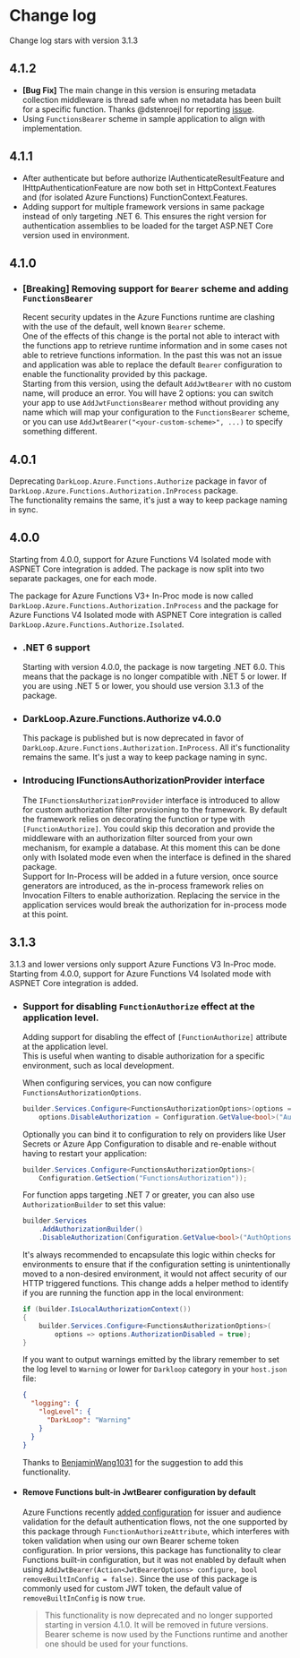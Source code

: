 # Change log
Change log stars with version 3.1.3

## 4.1.2
- **[Bug Fix]** The main change in this version is ensuring metadata collection middleware is thread safe when no metadata has been built for a specific function. Thanks @dstenroejl for reporting [issue](https://github.com/dark-loop/functions-authorize/issues/62).
- Using `FunctionsBearer` scheme in sample application to align with implementation.

## 4.1.1
- After authenticate but before authorize IAuthenticateResultFeature and IHttpAuthenticationFeature are now both set in HttpContext.Features and (for isolated Azure Functions) FunctionContext.Features.
- Adding support for multiple framework versions in same package instead of only targeting .NET 6. This ensures the right version for authentication assemblies to be loaded for the target ASP.NET Core version used in environment.

## 4.1.0
- ### [Breaking] Removing support for `Bearer` scheme and adding `FunctionsBearer`
  Recent security updates in the Azure Functions runtime are clashing with the use of the default, well known `Bearer` scheme.<br/>
  One of the effects of this change is the portal not able to interact with the functions app to retrieve runtime information and in some cases not able to retrieve functions information.
  In the past this was not an issue and application was able to replace the default `Bearer` configuration to enable the functionality provided by this package.<br/>
  Starting from this version, using the default `AddJwtBearer` with no custom name, will produce an error. You will have 2 options: you can switch your app to use `AddJwtFunctionsBearer` method without providing any name which will map your configuration to the `FunctionsBearer` scheme, or you can use `AddJwtBearer("<your-custom-scheme>", ...)` to specify something different.

## 4.0.1
Deprecating `DarkLoop.Azure.Functions.Authorize` package in favor of `DarkLoop.Azure.Functions.Authorization.InProcess` package.<br/>
The functionality remains the same, it's just a way to keep package naming in sync.

## 4.0.0
Starting from 4.0.0, support for Azure Functions V4 Isolated mode with ASPNET Core integration is added.
The package is now split into two separate packages, one for each mode. 

The package for Azure Functions V3+ In-Proc mode is now called `DarkLoop.Azure.Functions.Authorization.InProcess` and the package for Azure Functions V4 Isolated mode with ASPNET Core integration is called `DarkLoop.Azure.Functions.Authorize.Isolated`.

- ### .NET 6 support
  Starting with version 4.0.0, the package is now targeting .NET 6.0. This means that the package is no longer compatible with .NET 5 or lower. If you are using .NET 5 or lower, you should use version 3.1.3 of the package.
  
- ### DarkLoop.Azure.Functions.Authorize v4.0.0
  This package is published but is now deprecated in favor of `DarkLoop.Azure.Functions.Authorization.InProcess`. All it's functionality remains the same. It's just a way to keep package naming in sync.

- ### Introducing IFunctionsAuthorizationProvider interface
  The `IFunctionsAuthorizationProvider` interface is introduced to allow for custom authorization filter provisioning to the framework.
  By default the framework relies on decorating the function or type with `[FunctionAuthorize]`. You could skip this decoration and provide the middleware with an authorization filter sourced from your own mechanism, for example a database.
  At this moment this can be done only with Isolated mode even when the interface is defined in the shared package.<br/>
  Support for In-Process will be added in a future version, once source generators are introduced, as the in-process framework relies on Invocation Filters to enable authorization.
  Replacing the service in the application services would break the authorization for in-process mode at this point.

## 3.1.3
3.1.3 and lower versions only support Azure Functions V3 In-Proc mode. Starting from 4.0.0, support for Azure Functions V4 Isolated mode with ASPNET Core integration is added.
- ### Support for disabling `FunctionAuthorize` effect at the application level.
  Adding support for disabling the effect of `[FunctionAuthorize]` attribute at the application level.  
  This is useful when wanting to disable authorization for a specific environment, such as local development.

  When configuring services, you can now configure `FunctionsAuthorizationOptions`.
  ```csharp
  builder.Services.Configure<FunctionsAuthorizationOptions>(options => 
      options.DisableAuthorization = Configuration.GetValue<bool>("AuthOptions:DisableAuthorization"));
  ```

  Optionally you can bind it to configuration to rely on providers like User Secrets or Azure App Configuration to disable and re-enable without having to restart your application:
  ```csharp
  builder.Services.Configure<FunctionsAuthorizationOptions>(
      Configuration.GetSection("FunctionsAuthorization"));
  ```

  For function apps targeting .NET 7 or greater, you can also use `AuthorizationBuilder` to set this value:
  ```csharp
  builder.Services
      .AddAuthorizationBuilder()
      .DisableAuthorization(Configuration.GetValue<bool>("AuthOptions:DisableAuthorization"));
  ```

  It's always recommended to encapsulate this logic within checks for environments to ensure that if the configuration setting is unintentionally moved to a non-desired environment, it would not affect security of our HTTP triggered functions. This change adds a helper method to identify if you are running the function app in the local environment:
  ```csharp
  if (builder.IsLocalAuthorizationContext())
  {
      builder.Services.Configure<FunctionsAuthorizationOptions>(
          options => options.AuthorizationDisabled = true);
  }
  ```

  If you want to output warnings emitted by the library remember to set the log level to `Warning` or lower for `Darkloop` category in your `host.json` file:

  ```json
  {
    "logging": {
      "logLevel": {
        "DarkLoop": "Warning"
      }
    }
  }
  ```
  
  Thanks to [BenjaminWang1031](https://github.com/BenjaminWang1031) for the suggestion to add this functionality.

- #### Remove Functions bult-in JwtBearer configuration by default
  Azure Functions recently [added configuration](https://github.com/Azure/azure-functions-host/pull/9678) for issuer and audience validation for the default authentication flows, not the one supported by this package through `FunctionAuthorizeAttribute`, which interferes with token validation when using our own Bearer scheme token configuration.
  In prior versions, this package has functionality to clear Functions built-in configuration, but it was not enabled by default when using `AddJwtBearer(Action<JwtBearerOptions> configure, bool removeBuiltInConfig = false)`. Since the use of this package is commonly used for custom JWT token, the default value of `removeBuiltInConfig` is now `true`.
  > This functionality is now deprecated and no longer supported starting in version 4.1.0. It will be removed in future versions.
  > Bearer scheme is now used by the Functions runtime and another one should be used for your functions.
